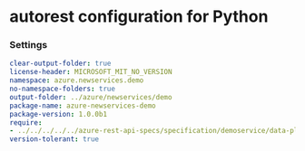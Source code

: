 # autorest configuration for Python

### Settings

``` yaml 
clear-output-folder: true
license-header: MICROSOFT_MIT_NO_VERSION
namespace: azure.newservices.demo
no-namespace-folders: true
output-folder: ../azure/newservices/demo
package-name: azure-newservices-demo
package-version: 1.0.0b1
require:
- ../../../../../azure-rest-api-specs/specification/demoservice/data-plane/readme.md
version-tolerant: true
```
